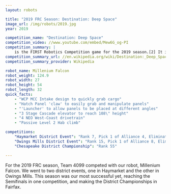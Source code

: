 ```yaml
---
layout: robots

title: "2019 FRC Season: Destination: Deep Space"
image_url: /img/robots/2019.jpg
year: 2019

competition_name: "Destination: Deep Space"
competition_video: //www.youtube.com/embed/Mew6G_og-PI
competition_summary: |
    is the FIRST Robotics Competition game for the 2019 season.[2] It involves two alliances of three teams each, with each team controlling a robot and performing specific tasks on a field to score points. The game centers around an outer space theme involving two alliances consisting of three teams each competing to place poly-carbonate hatch covers and orange rubber balls or "cargo" on rockets and cargo ships before returning to their HAB platform to climb at the end of the match.
competition_summary_url: //en.wikipedia.org/wiki/Destination:_Deep_Space
competition_summary_provider: Wikipedia

robot_name: Millenium Falcon
robot_weight: 124.9
robot_width: 27
robot_height: 54
robot_length: 32
quick_facts:
    - "WCP MCC Intake design to quickly grab cargo"
    - "Hatch Panel 'claw' to easily grab and manipulate panels"
    - "'Launcher' to allow panels to be placed at different angles"
    - "3 Stage Cascade elevator to reach 108\" height"
    - "4 NEO West-Coast drivetrain"
    - "Passive Level 2 Hab climb"

competitions:
    "Haymarket District Event": "Rank 7, Pick 1 of Alliance 4, Eliminated in Semifinals"
    "Owings Mills District Event": "Rank 15, Pick 1 of Alliance 8, Eliminated in Quarterfinals"
    "Chesapeake District Championship": "Rank 55"

---
```


For the 2019 FRC season, Team 4099 competed with our robot, Millenium Falcon. We went to two district events, one in Haymarket and the other in Owings Mills. This season was our most successful yet, reaching the Semifinals in one competition, and making the District Championships in Fairfax.
